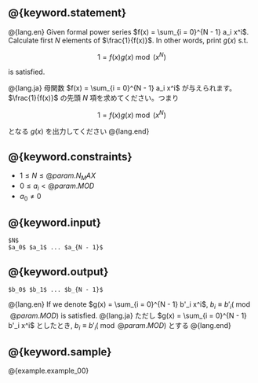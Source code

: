 ## @{keyword.statement}

@{lang.en}
Given formal power series $f(x) = \sum_{i = 0}^{N - 1} a_i x^i$. Calculate first $N$ elements of $\frac{1}{f(x)}$. In other words, print $g(x)$ s.t.

$$1 = f(x)g(x) \bmod (x^N)$$

is satisfied.

@{lang.ja}
母関数 $f(x) = \sum_{i = 0}^{N - 1} a_i x^i$ が与えられます。$\frac{1}{f(x)}$ の先頭 $N$ 項を求めてください。つまり

$$1 = f(x)g(x) \bmod (x^N)$$

となる $g(x)$ を出力してください
@{lang.end}


## @{keyword.constraints}

- $1 \leq N \leq @{param.N_MAX}$
- $0 \leq a_i < @{param.MOD}$
- $a_0 \neq 0$

## @{keyword.input}

```
$N$
$a_0$ $a_1$ ... $a_{N - 1}$
```

## @{keyword.output}

```
$b_0$ $b_1$ ... $b_{N - 1}$
```

@{lang.en}
If we denote $g(x) = \sum_{i = 0}^{N - 1} b'_i x^i$, $b_i \equiv b'_i (\bmod @{param.MOD})$ is satisfied.
@{lang.ja}
ただし $g(x) = \sum_{i = 0}^{N - 1} b'_i x^i$ としたとき, $b_i \equiv b'_i (\bmod @{param.MOD})$ とする
@{lang.end}

## @{keyword.sample}

@{example.example_00}
